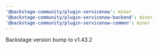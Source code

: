 ```yaml
---
'@backstage-community/plugin-servicenow': minor
'@backstage-community/plugin-servicenow-backend': minor
'@backstage-community/plugin-servicenow-common': minor
---
```


Backstage version bump to v1.43.2
